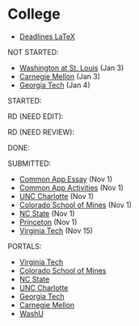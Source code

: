 # College

- [Deadlines LaTeX](deadlines.tex)

NOT STARTED:
- [Washington at St. Louis](washington-at-st.-louis.md) (Jan 3)
- [Carnegie Mellon](carnegie-mellon.md) (Jan 3)
- [Georgia Tech](georgia-tech.md) (Jan 4)

STARTED:

RD (NEED EDIT):

RD (NEED REVIEW):

DONE:

SUBMITTED:
- [Common App Essay](common-app-essay.md) (Nov 1)
- [Common App Activities](common-app-activities.md) (Nov 1)
- [UNC Charlotte](unc-charlotte.md) (Nov 1)
- [Colorado School of Mines](colorado-school-of-mines.md) (Nov 1)
- [NC State](nc-state.md) (Nov 1)
- [Princeton](princeton.md) (Nov 1)
- [Virginia Tech](virginia-tech.md) (Nov 15)

PORTALS:
- [Virginia Tech](https://admit.vt.edu/portal/status?tab=app)
- [Colorado School of Mines](https://apply.mines.edu/apply/status)
- [NC State](https://apply.ncsu.edu/apply/status) 
- [UNC Charlotte](https://future49er.charlotte.edu/apply/status)
- [Georgia Tech](https://application.gatech.edu/apply/status)
- [Carnegie Mellon](https://admission.cmu.edu/account/login?r=https%3A%2F%2Fadmission.cmu.edu%2Fapply%2Fstatus&cookie=1)
- [WashU](https://pathway.wustl.edu/account/login?r=https%3A%2F%2Fpathway.wustl.edu%2Fapply%2F&cookie=1)

